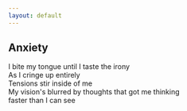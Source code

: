 ```yaml
---
layout: default
---
```


## Anxiety

I bite my tongue until I taste the irony<br/>
As I cringe up entirely<br/>
Tensions stir inside of me<br/>
My vision's blurred by thoughts that got me thinking<br/>
faster than I can see<br/>
